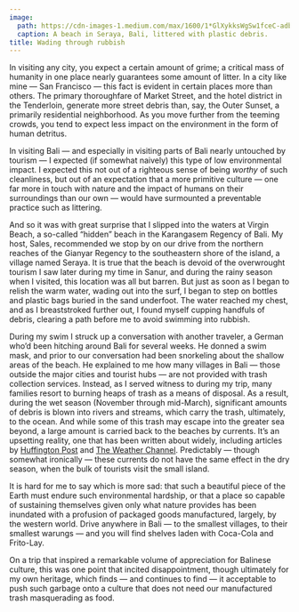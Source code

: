 ```yaml
---
image:
  path: https://cdn-images-1.medium.com/max/1600/1*GlXykksWgSw1fceC-adb2w.png
  caption: A beach in Seraya, Bali, littered with plastic debris.
title: Wading through rubbish
---
```


In visiting any city, you expect a certain amount of grime; a critical mass of
humanity in one place nearly guarantees some amount of litter. In a city like
mine — San Francisco — this fact is evident in certain places more than others.
The primary thoroughfare of Market Street, and the hotel district in the
Tenderloin, generate more street debris than, say, the Outer Sunset, a primarily
residential neighborhood. As you move further from the teeming crowds, you tend
to expect less impact on the environment in the form of human detritus.

In visiting Bali — and especially in visiting parts of Bali nearly untouched by
tourism — I expected (if somewhat naively) this type of low environmental
impact. I expected this not out of a righteous sense of being *worthy* of such
cleanliness, but out of an expectation that a more primitive culture — one far
more in touch with nature and the impact of humans on their surroundings than
our own — would have surmounted a preventable practice such as littering.

And so it was with great surprise that I slipped into the waters at Virgin
Beach, a so-called “hidden” beach in the Karangasem Regency of Bali. My host,
Sales, recommended we stop by on our drive from the northern reaches of the
Gianyar Regency to the southeastern shore of the island, a village named Seraya.
It is true that the beach is devoid of the overwrought tourism I saw later
during my time in Sanur, and during the rainy season when I visited, this
location was all but barren. But just as soon as I began to relish the warm
water, wading out into the surf, I began to step on bottles and plastic bags
buried in the sand underfoot. The water reached my chest, and as I breaststroked
further out, I found myself cupping handfuls of debris, clearing a path before
me to avoid swimming into rubbish.

During my swim I struck up a conversation with another traveler, a German who’d
been hitching around Bali for several weeks. He donned a swim mask, and prior to
our conversation had been snorkeling about the shallow areas of the beach. He
explained to me how many villages in Bali — those outside the major cities and
tourist hubs — are not provided with trash collection services. Instead, as I
served witness to during my trip, many families resort to burning heaps of trash
as a means of disposal. As a result, during the wet season (November through
mid-March), significant amounts of debris is blown into rivers and streams,
which carry the trash, ultimately, to the ocean. And while some of this trash
may escape into the greater sea beyond, a large amount is carried back to the
beaches by currents. It’s an upsetting reality, one that has been written about
widely, including articles by [Huffington
Post](http://www.huffingtonpost.com/larissa-and-michael-milne/why-you-should-take-bali-_b_4925542.html)
and [The Weather
Channel](https://weather.com/travel/news/trash-season-arrives-bali-beach-photos-20140123).
Predictably — though somewhat ironically — these currents do not have the same
effect in the dry season, when the bulk of tourists visit the small island.

It is hard for me to say which is more sad: that such a beautiful piece of the
Earth must endure such environmental hardship, or that a place so capable of
sustaining themselves given only what nature provides has been inundated with a
profusion of packaged goods manufactured, largely, by the western world. Drive
anywhere in Bali — to the smallest villages, to their smallest warungs — and you
will find shelves laden with Coca-Cola and Frito-Lay.

On a trip that inspired a remarkable volume of appreciation for Balinese
culture, this was one point that incited disappointment, though ultimately for
my own heritage, which finds — and continues to find — it acceptable to push
such garbage onto a culture that does not need our manufactured trash
masquerading as food.
